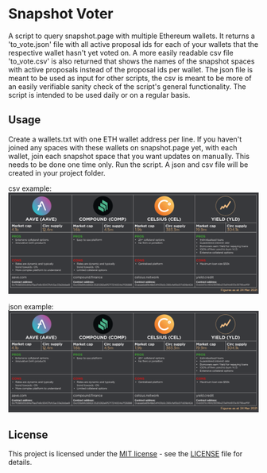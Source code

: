 # Snapshot Voter


A script to query snapshot.page with multiple Ethereum wallets. It returns a 'to_vote.json'
file with all active proposal ids for each of your wallets that the respective wallet hasn't
yet voted on.
A more easily readable csv file 'to_vote.csv' is also returned that shows the names of
the snapshot spaces with active proposals instead of the proposal ids per wallet.
The json file is meant to be used as input for other scripts, the csv is meant to be
more of an easily verifiable sanity check of the script's general functionality.
The script is intended to be used daily or on a regular basis.


## Usage

Create a wallets.txt with one ETH wallet address per line.
If you haven't joined any spaces with these wallets on snapshot.page yet,
with each wallet, join each snapshot space that you want updates on manually.
This needs to be done one time only.
Run the script.
A json and csv file will be created in your project folder.

csv example:
![Preview](https://github.com/al-matty/TelegramMerchBot/blob/main/currentMerch.png)

json example:
![Preview](https://github.com/al-matty/TelegramMerchBot/blob/main/currentMerch.png)

## License

This project is licensed under the [MIT license](https://github.com/al-matty/telegram-merch-bot/blob/main/LICENSE) - see the [LICENSE](https://github.com/al-matty/snapshot-voter/blob/main/LICENSE) file for details.
